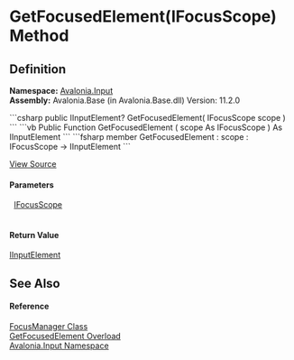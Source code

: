 # GetFocusedElement(IFocusScope) Method




## Definition
**Namespace:** <a href="N_Avalonia_Input">Avalonia.Input</a>  
**Assembly:** Avalonia.Base (in Avalonia.Base.dll) Version: 11.2.0

<Tabs groupId="api-code-preview">
<TabItem value="csharp" label="C#">
```csharp
public IInputElement? GetFocusedElement(
	IFocusScope scope
)
```
</TabItem>
<TabItem value="vb" label="VB">
```vb
Public Function GetFocusedElement ( 
	scope As IFocusScope
) As IInputElement
```
</TabItem>
<TabItem value="fsharp" label="F#">
```fsharp
member GetFocusedElement : 
        scope : IFocusScope -> IInputElement 
```
</TabItem>
</Tabs>



<a href="https://github.com/AvaloniaUI/Avalonia/tree/master/src/Avalonia.Base/Input/FocusManager.cs#L106" title="View the source code">View Source</a>



#### Parameters
<dl><dt>  <a href="T_Avalonia_Input_IFocusScope">IFocusScope</a></dt><dd> </dd></dl>

#### Return Value
<a href="T_Avalonia_Input_IInputElement">IInputElement</a>

## See Also


#### Reference
<a href="T_Avalonia_Input_FocusManager">FocusManager Class</a>  
<a href="Overload_Avalonia_Input_FocusManager_GetFocusedElement">GetFocusedElement Overload</a>  
<a href="N_Avalonia_Input">Avalonia.Input Namespace</a>  
